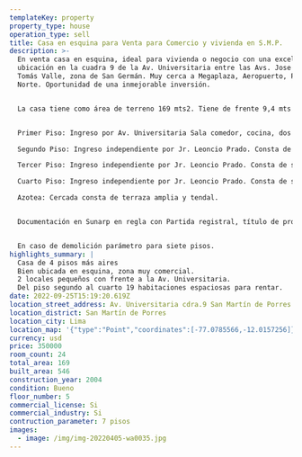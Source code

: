 ```yaml
---
templateKey: property
property_type: house
operation_type: sell
title: Casa en esquina para Venta para Comercio y vivienda en S.M.P.
description: >-
  En venta casa en esquina, ideal para vivienda o negocio con una excelente
  ubicación en la cuadra 9 de la Av. Universitaria entre las Avs. Jose Granda y
  Tomás Valle, zona de San Germán. Muy cerca a Megaplaza, Aeropuerto, Plaza
  Norte. Oportunidad de una inmejorable inversión. 


  La casa tiene como área de terreno 169 mts2. Tiene de frente 9,4 mts y de fondo 18 mts. y consta de 4 pisos mas azotea cercada. Son 546 mts2 de construcción distribuidos de la siguiente manera: 


  Primer Piso: Ingreso por Av. Universitaria Sala comedor, cocina, dos dormitorios, un baño y al lado dos locales comerciales independientes cada uno con sus instalaciones sanitarias. 

  Segundo Piso: Ingreso independiente por Jr. Leoncio Prado. Consta de seis habitaciones y un baño.

  Tercer Piso: Ingreso independiente por Jr. Leoncio Prado. Consta de seis habitaciones y un baño 

  Cuarto Piso: Ingreso independiente por Jr. Leoncio Prado. Consta de siete habitaciones y dos baños. 

  Azotea: Cercada consta de terraza amplia y tendal. 


  Documentación en Sunarp en regla con Partida registral, título de propiedad y declaratoria de fábrica. Sin hipoteca. Inscripción de la fábrica en Municipalidad por regularizar.


  En caso de demolición parámetro para siete pisos.
highlights_summary: |
  Casa de 4 pisos más aires
  Bien ubicada en esquina, zona muy comercial.
  2 locales pequeños con frente a la Av. Universitaria.
  Del piso segundo al cuarto 19 habitaciones espaciosas para rentar.
date: 2022-09-25T15:19:20.619Z
location_street_address: Av. Universitaria cdra.9 San Martín de Porres
location_district: San Martín de Porres
location_city: Lima
location_map: '{"type":"Point","coordinates":[-77.0785566,-12.0157256]}'
currency: usd
price: 350000
room_count: 24
total_area: 169
built_area: 546
construction_year: 2004
condition: Bueno
floor_number: 5
commercial_license: Si
commercial_industry: Si
contruction_parameter: 7 pisos
images:
  - image: /img/img-20220405-wa0035.jpg
---
```

